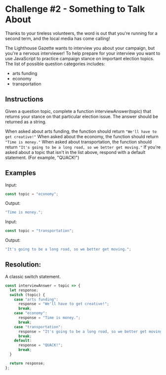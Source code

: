 # Challenge #2 - Something to Talk About

Thanks to your tireless volunteers, the word is out that you're running for a second term, and the local media has come calling!

The Lighthouse Gazette wants to interview you about your campaign, but you're a nervous interviewer! To help prepare for your interview you want to use JavaScript to practice campaign stance on important election topics. The list of possible question categories includes:

- arts funding
- economy
- transportation

## Instructions

Given a question topic, complete a function interviewAnswer(topic) that returns your stance on that particular election issue. The answer should be returned as a string.

When asked about arts funding, the function should return `"We'll have to get creative!"`
When asked about the economy, the function should return `"Time is money."`
When asked about transportation, the function should return `"It's going to be a long road, so we better get moving."`
If you're asked about a topic that isn't in the list above, respond with a default statement. (For example, "QUACK!")

## Examples

Input:

```js
const topic = "economy";
```

Output:

```js
"Time is money.";
```

Input:

```js
const topic = "transportation";
```

Output:

```js
"It's going to be a long road, so we better get moving.";
```

## Resolution:

A classic switch statement.

```js
const interviewAnswer = topic => {
  let response;
  switch (topic) {
    case "arts funding":
      response = "We'll have to get creative!";
      break;
    case "economy":
      response = "Time is money.";
      break;
    case "transportation":
      response = "It's going to be a long road, so we better get moving.";
      break;
    default:
      response = "QUACK!";
      break;
  }

  return response;
};
```
